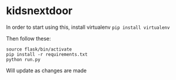 # kidsnextdoor

In order to start using this, install virtualenv
`pip install virtualenv`

Then follow these:
```
source flask/bin/activate
pip install -r requirements.txt
python run.py
```

Will update as changes are made
